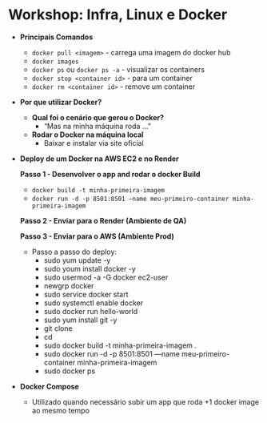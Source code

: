 # Workshop: Infra, Linux e Docker

- **Principais Comandos**
    - `docker pull <imagem>` - carrega uma imagem do docker hub
    - `docker images`
    - `docker ps` ou `docker ps -a` - visualizar os containers
    - `docker stop <container id>` - para um container
    - `docker rm <container id>` - remove um container
- **Por que utilizar Docker?**
    - **Qual foi o cenário que gerou o Docker?**
        - “Mas na minha máquina roda …”
    - **Rodar o Docker na máquina local**
        - Baixar e instalar via site oficial
- **Deploy de um Docker na AWS EC2 e no Render**
    
    **Passo 1 - Desenvolver o app and rodar o docker Build**
    
    - `docker build -t minha-primeira-imagem`
    - `docker run -d -p 8501:8501 —name meu-primeiro-container minha-primeira-imagem`
    
    **Passo 2 - Enviar para o Render (Ambiente de QA)**
    
    **Passo 3 - Enviar para o AWS (Ambiente Prod)**
    
    - Passo a passo do deploy:
        - sudo yum update -y
        - sudo youm install docker -y
        - sudo usermod -a -G docker ec2-user
        - newgrp docker
        - sudo service docker start
        - sudo systemctl enable docker
        - sudo docker run hello-world
        - sudo yum install git -y
        - git clone <repo-git>
        - cd <repo-git>
        - sudo docker build -t minha-primeira-imagem .
        - sudo docker run -d -p 8501:8501 —name meu-primeiro-container minha-primeira-imagem
        - sudo docker ps
- **Docker Compose**
    - Utilizado quando necessário subir um app que roda +1 docker image ao mesmo tempo